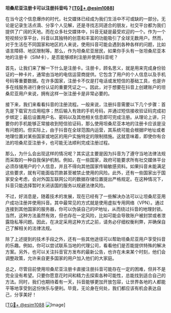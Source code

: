 **坦桑尼亚注册卡可以注册抖音吗？[[TG💪+ @esim1088](https://t.me/s/esim1088)]**

在当今这个信息爆炸的时代，社交媒体已经成为我们生活中不可或缺的一部分。无论是记录生活点滴、分享个人见解，还是寻找志同道合的朋友，社交平台都为我们提供了广阔的天地。而在众多社交媒体中，抖音无疑是最受欢迎的一个。作为一个短视频分享平台，抖音以其独特的创意和丰富的功能吸引了全球无数用户。然而，对于生活在不同国家和地区的人来说，使用抖音可能会遇到各种各样的问题，比如语言障碍、地区限制等。那么，作为坦桑尼亚居民，如果你手头有一张坦桑尼亚本地的注册卡（SIM卡），是否能够顺利注册并使用抖音呢？

首先，让我们来了解一下什么是注册卡。注册卡，顾名思义，就是用来完成身份验证的一种卡片，通常由当地的电信运营商提供。它包含了用户的个人信息以及手机号码等重要数据。在许多国家，注册卡不仅是打电话或发短信的基础工具，也是许多在线服务进行身份认证的重要凭证之一。因此，对于想要在抖音上创建账户的坦桑尼亚用户来说，拥有这样一张注册卡是非常必要的。

接下来，我们来看看抖音的注册流程。一般来说，注册抖音需要以下几个步骤：首先是下载官方应用程序；然后输入有效的手机号码，并通过短信接收验证码完成初步绑定；最后设置用户名、密码以及其他相关信息即可完成注册。从理论上讲，只要你的手机能够正常接收到短信验证码，那么使用坦桑尼亚本地的注册卡应该是没有问题的。但实际上，由于抖音在全球范围内运营，其系统可能会根据IP地址或者地理位置对某些国家或地区的用户实施特定的限制措施。这就意味着，即使你有合法的坦桑尼亚注册卡，也可能无法顺利完成注册过程。

那么，为什么会出现这样的情况呢？其实这主要是因为抖音为了遵守当地法律法规而采取的一种自我保护机制。例如，在一些国家，政府可能要求所有社交媒体平台必须存储用户的个人信息，并且不得向其他国家传输敏感资料。如果抖音未能满足这些要求，就有可能面临罚款甚至被禁止使用的风险。此外，还有一些国家出于国家安全考虑，会对外国互联网公司的数据存储位置提出严格规定。在这种情况下，抖音只能选择暂时关闭该国的服务以规避法律风险。

不过，好消息是，随着技术的发展，现在已经有了一些解决办法可以让坦桑尼亚用户成功注册并使用抖音。其中最常见的方式就是使用虚拟专用网络（VPN）。通过连接到其他国家的服务器，你可以伪装自己的IP地址，从而绕过抖音的地理封锁。当然，这种方法虽然有效，但也存在一定风险，比如可能会导致账户被封禁或者泄露隐私等问题。因此，在决定采用这种方式之前，请务必仔细权衡利弊，并确保自己了解相关的法律法规。

除了上述提到的技术手段之外，还有一些其他途径可以帮助坦桑尼亚用户享受抖音的乐趣。例如，你可以尝试联系当地的代理公司，看看他们是否能提供特殊的解决方案。另外，也可以关注抖音官方发布的最新公告，也许在未来某个时刻，他们会调整政策，允许来自更多国家的用户加入他们的大家庭。

总之，尽管目前使用坦桑尼亚注册卡直接注册抖音可能存在一定的困难，但并不是完全没有希望。只要你愿意花时间和精力去探索各种可能性，总能找到适合自己的方法。同时，我们也期待着有一天，抖音能够更加开放包容，让世界各地的人都能平等地享受到这份快乐与便利。毕竟，无论身在何处，我们都应该有机会表达自己，分享美好！

[[TG💪+ @esim1088](https://t.me/s/esim1088) ![Image](https://i.postimg.cc/4NQfJmqS/Snipaste-2025-05-13-00-14-12.png)]